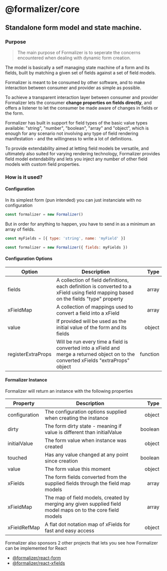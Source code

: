 # @formalizer/core

## Standalone form model and state machine.

### Purpose

> The main purpose of Formalizer is to seperate the concerns encountered when dealing with dynamic form creation.

The model is basically a self managing state machine of a form and its fields, built by matching a given set of fields against a set of field models.

Formalizer is meant to be consumed by other software, and to make interaction between consumer and provider as simple as possible.

To achieve a transparent interaction layer between consumer and provider Formalizer lets the consumer **change properties on fields directly**, and offers a listener to let the consumer be made aware of changes in fields or the form.

Formalizer has built in support for field types of the basic value types available: "string", "number", "boolean", "array" and "object", which is enough for any scenario not involving any type of field rendering manifestation - and the willingness to write a lot of definitions.

To provide extendability aimed at letting field models be versatile, and ultimately also suited for varying rendering technology, Formalizer provides field model extendability and lets you inject any number of other field models with custom field properties.

### How is it used?

#### Configuration

In its simplest form (pun intended) you can just instanciate with no configuration

```javascript
const formalizer = new Formalizer()
```

But in order for anything to happen, you have to send in as a minimum an array of fields.

```javascript
const myFields = [{ type: 'string', name: 'myField' }]

const formalizer = new Formalizer({ fields: myFields })
```

#### Configuration Options

| Option             | Description                                                                                                                           |     Type |
| ------------------ | ------------------------------------------------------------------------------------------------------------------------------------- | -------: |
| fields             | A collection of field definitions, each definition is converted to a xField using field mapping based on the fields "type" property   |    array |
| xFieldMap          | A collection of mappings used to convert a field into a xField                                                                        |    array |
| value              | If provided will be used as the initial value of the form and its fields                                                              |   object |
| registerExtraProps | Will be run every time a field is converted into a xField and merge a returned object on to the converted xFields "extraProps" object | function |

#### Formalizer Instance

Formalizer will return an instance with the following properties

| Property      | Description                                                                                                 |    Type |
| ------------- | ----------------------------------------------------------------------------------------------------------- | ------: |
| configuration | The configuration options supplied when creating the instance                                               |  object |
| dirty         | The form dirty state - meaning if value is different than initialValue                                      | boolean |
| initialValue  | The form value when instance was created                                                                    |  object |
| touched       | Has any value changed at any point since creation                                                           | boolean |
| value         | The form value this moment                                                                                  |  object |
| xFields       | The form fields converted from the supplied fields through the field map models                             |   array |
| xFieldMap     | The map of field models, created by merging any given supplied field model maps on to the core field models |   array |
| xFieldRefMap  | A flat dot notation map of xFields for fast and easy access                                                 |  object |

Formalizer also sponsors 2 other projects that lets you see how Formalizer can be implemented for React

- [@formalizer/react-form](https://github.com/IgorSzyporyn/formalizer-react-form)
- [@formalizer/react-xfields](https://github.com/IgorSzyporyn/formalizer-react-xfields)
